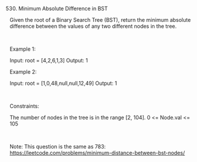 530. Minimum Absolute Difference in BST

Given the root of a Binary Search Tree (BST), return the minimum absolute difference between the values of any two different nodes in the tree.

 

Example 1:

Input: root = [4,2,6,1,3]
Output: 1


Example 2:

Input: root = [1,0,48,null,null,12,49]
Output: 1


 

Constraints:

The number of nodes in the tree is in the range [2, 104].
0 <= Node.val <= 105

 

Note: This question is the same as 783: https://leetcode.com/problems/minimum-distance-between-bst-nodes/